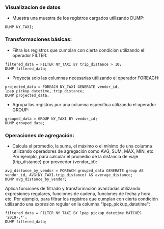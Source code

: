 ### Visualizacion de datos
- Muestra una muestra de los registros cargados utilizando DUMP:

```
DUMP NY_TAXI;
````

### Transformaciones básicas:

- Filtra los registros que cumplan con cierta condición utilizando el operador FILTER:
```
filtered_data = FILTER NY_TAXI BY trip_distance > 10;
DUMP filtered_data;
```

- Proyecta solo las columnas necesarias utilizando el operador FOREACH:

```
projected_data = FOREACH NY_TAXI GENERATE vendor_id, lpep_pickup_datetime, trip_distance;
DUMP projected_data;
```
- Agrupa los registros por una columna específica utilizando el operador GROUP:

```
grouped_data = GROUP NY_TAXI BY vendor_id;
DUMP grouped_data;
```

### Operaciones de agregación:

- Calcula el promedio, la suma, el máximo o el mínimo de una columna utilizando operadores de agregación como AVG, SUM, MAX, MIN, etc. Por ejemplo, para calcular el promedio de la distancia de viaje (trip_distance) por proveedor (vendor_id):
```
avg_distance_by_vendor = FOREACH grouped_data GENERATE group AS vendor_id, AVG(NY_TAXI.trip_distance) AS average_distance;
DUMP avg_distance_by_vendor;
```

Aplica funciones de filtrado y transformación avanzadas utilizando expresiones regulares, funciones de cadena, funciones de fecha y hora, etc. Por ejemplo, para filtrar los registros que cumplan con cierta condición utilizando una expresión regular en la columna "lpep_pickup_datetime":
```
filtered_data = FILTER NY_TAXI BY lpep_pickup_datetime MATCHES '2019-.*';
DUMP filtered_data;
```
